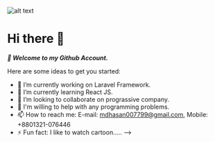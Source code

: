 ![alt text](https://github.com/MHT-IMRAN/MHT-IMRAN/blob/master/Hai(1).png?raw=true)

# Hi there 👋

***:rose: Welcome to my Github Account.***

Here are some ideas to get you started:

- 🔭 I’m currently working on Laravel Framework.
- 🌱 I’m currently learning React JS.
- 👯 I’m looking to collaborate on prograssive company.
- 🤔 I'm willing to help with any programming problems.
- 📫 How to reach me: E-mail: mdhasan007799@gmail.com, Mobile: +8801321-076446
- ⚡ Fun fact: I like to watch cartoon.....
-->
